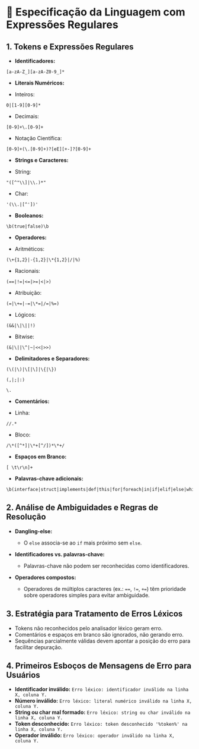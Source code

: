 # 📘 Especificação da Linguagem com Expressões Regulares

## 1. Tokens e Expressões Regulares

* **Identificadores:**

```
[a-zA-Z_][a-zA-Z0-9_]*
```

* **Literais Numéricos:**

* Inteiros:

```
0|[1-9][0-9]*
```

* Decimais:

```
[0-9]+\.[0-9]+
```

* Notação Científica:

```
[0-9]+(\.[0-9]+)?[eE][+-]?[0-9]+
```

* **Strings e Caracteres:**

* String:

```
"([^"\\]|\\.)*"
```

* Char:

```
'(\\.|[^'])'
```

* **Booleanos:**

```
\b(true|false)\b
```

* **Operadores:**

* Aritméticos:

```
(\+{1,2}|-{1,2}|\*{1,2}|/|%)
```

* Racionais:

```
(==|!=|<=|>=|<|>)
```

* Atribuição:

```
(=|\+=|-=|\*=|/=|%=)
```

* Lógicos:

```
(&&|\|\||!)
```

* Bitwise:

```
(&|\||\^|~|<<|>>)
```

* **Delimitadores e Separadores:**

```
(\(|\)|\[|\]|\{|\})
```

```
(,|;|:)
```

```
\.
```

* **Comentários:**

* Linha:

```
//.*
```

* Bloco:

```
/\*([^*]|\*+[^/])*\*+/
```

* **Espaços em Branco:**

```
[ \t\r\n]+ 
```

* **Palavras-chave adicionais:**

```
\b(interface|struct|implements|def|this|for|foreach|in|if|elif|else|while|break|continue|return|int|float|string|bool|tuple|dict|set|void|null)\b
```

## 2. Análise de Ambiguidades e Regras de Resolução

* **Dangling-else:**

  * O `else` associa-se ao `if` mais próximo sem `else`.
* **Identificadores vs. palavras-chave:**

  * Palavras-chave não podem ser reconhecidas como identificadores.
* **Operadores compostos:**

  * Operadores de múltiplos caracteres (ex.: `==`, `!=`, `+=`) têm prioridade sobre operadores simples para evitar ambiguidade.

## 3. Estratégia para Tratamento de Erros Léxicos

* Tokens não reconhecidos pelo analisador léxico geram erro.
* Comentários e espaços em branco são ignorados, não gerando erro.
* Sequências parcialmente válidas devem apontar a posição do erro para facilitar depuração.

## 4. Primeiros Esboços de Mensagens de Erro para Usuários

* **Identificador inválido:** `Erro léxico: identificador inválido na linha X, coluna Y.`
* **Número inválido:** `Erro léxico: literal numérico inválido na linha X, coluna Y.`
* **String ou char mal formado:** `Erro léxico: string ou char inválido na linha X, coluna Y.`
* **Token desconhecido:** `Erro léxico: token desconhecido '%token%' na linha X, coluna Y.`
* **Operador inválido:** `Erro léxico: operador inválido na linha X, coluna Y.`
